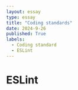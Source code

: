 ```yaml
---
layout: essay
type: essay
title: "Coding standards"
date: 2024-9-26
published: True
labels:
  - Coding standard
  - ESLint
---
```

# ESLint
